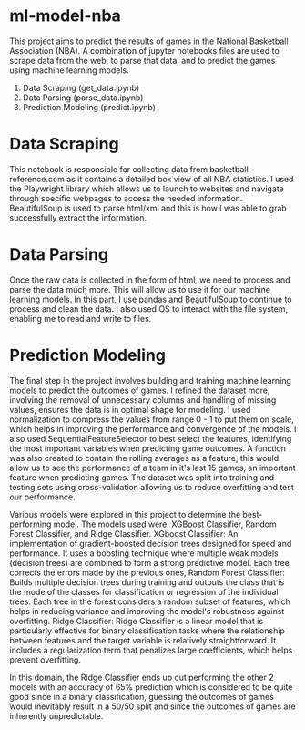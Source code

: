 # ml-model-nba

This project aims to predict the results of games in the National Basketball Association (NBA). A combination of jupyter notebooks files are used to scrape data from the web,
to parse that data, and to predict the games using machine learning models.
1. Data Scraping (get_data.ipynb)
2. Data Parsing (parse_data.ipynb)
3. Prediction Modeling (predict.ipynb)

# Data Scraping
This notebook is responsible for collecting data from basketball-reference.com as it contains a detailed box view of all NBA statistics. I used the Playwright library which allows us to 
launch to websites and navigate through specific webpages to access the needed information. BeautifulSoup is used to parse html/xml and this is how I was able to grab successfully extract the information.

# Data Parsing
Once the raw data is collected in the form of html, we need to process and parse the data much more. This will allow us to use it for our machine learning models. In this part, I use pandas and BeautifulSoup
to continue to process and clean the data. I also used OS to interact with the file system, enabling me to read and write to files.

# Prediction Modeling
The final step in the project involves building and training machine learning models to predict the outcomes of games. I refined the dataset more, involving the removal of unnecessary columns and 
handling of missing values, ensures the data is in optimal shape for modeling. I used normalization to compress the values from range 0 - 1 to put them on scale, which helps in improving the performance
and convergence of the models. I also used SequentialFeatureSelector to best select the features, identifying the most important variables when predicting game outcomes. A function was also created
to contain the rolling averages as a feature, this would allow us to see the performance of a team in it's last 15 games, an important feature when predicting games. The dataset was split 
into training and testing sets using cross-validation allowing us to reduce overfitting and test our performance.

Various models were explored in this project to determine the best-performing model. The models used were: XGBoost Classifier, Random Forest Classifier, and Ridge Classifier.
XGboost Classifier: An implementation of gradient-boosted decision trees designed for speed and performance. It uses a boosting technique where multiple weak models (decision trees) 
are combined to form a strong predictive model. Each tree corrects the errors made by the previous ones, 
Random Forest Classifier: Builds multiple decision trees during training and outputs the class that is the mode of the classes for classification or regression of the individual trees. 
Each tree in the forest considers a random subset of features, which helps in reducing variance and improving the model's robustness against overfitting.
Ridge Classifier: Ridge Classifier is a linear model that is particularly effective for binary classification tasks where the relationship between features and the target variable is relatively straightforward.
It includes a regularization term that penalizes large coefficients, which helps prevent overfitting.

In this domain, the Ridge Classifier ends up out performing the other 2 models with an accuracy of 65% prediction which is considered to be quite good since in a binary classification, 
guessing the outcomes of games would inevitably result in a 50/50 split and since the outcomes of games are inherently unpredictable.
